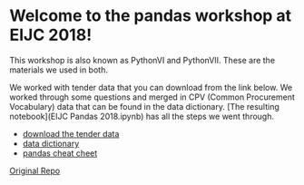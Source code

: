 # Welcome to the pandas workshop at EIJC 2018!

This workshop is also known as PythonVI and PythonVII. These are the materials we used in both.

We worked with tender data that you can download from the link below. We worked through some questions and merged in CPV (Common Procurement Vocabulary) data that can be found in the data dictionary. [The resulting notebook](EIJC Pandas 2018.ipynb) has all the steps we went through.

* [download the tender data](http://oz.tenders.exposed/country_data/)
* [data dictionary](https://docs.google.com/spreadsheets/d/18H5l5t72x6T_trNWF0BJRI8RH1uxW0F1uQiwJA5-Cok/edit#gid=1061791588)
* [pandas cheat cheet](/cheatsheet.pdf)

[Original Repo](https://github.com/zufanka/eijc18-pandas)
